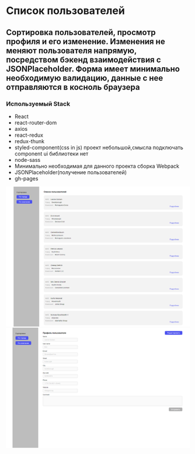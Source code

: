 # Список пользователей

## Сортировка пользователей, просмотр профиля и его изменение. Изменения не меняют пользователя напрямую, посредством бэкенд взаимодействия с JSONPlaceholder. Форма имеет минимально необходимую валидацию, данные с нее отправляются в косноль браузера

### Используемый Stack

- React
- react-router-dom
- axios
- react-redux
- redux-thunk
- styled-component(css in js) проект небольшой,смысла подключать component ui библиотеки нет
- node-sass
- Минимально необходимая для данного проекта сборка Webpack
- JSONPlaceholder(получение пользователей)
- gh-pages

![Превьюшка](https://github.com/Myakis/list-users/raw/master/preview.png)
![Превьюшка](https://github.com/Myakis/list-users/raw/master/preview1.png)
